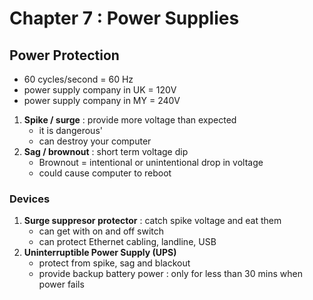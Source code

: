 # Chapter 7 : Power Supplies
## Power Protection
  - 60 cycles/second = 60 Hz
  - power supply company in UK = 120V
  - power supply company in MY = 240V

1. **Spike / surge** : provide more voltage than expected
    - it is dangerous'
    - can destroy your computer
2. **Sag / brownout** : short term voltage dip
    - Brownout = intentional or unintentional drop in voltage
    - could cause computer to reboot
### Devices
1. **Surge suppresor protector** : catch spike voltage and eat them
    - can get with on and off switch
    - can protect Ethernet cabling, landline, USB
2. **Uninterruptible Power Supply (UPS)**
    - protect from spike, sag and blackout
    - provide backup battery power : only for less than 30 mins when power fails
